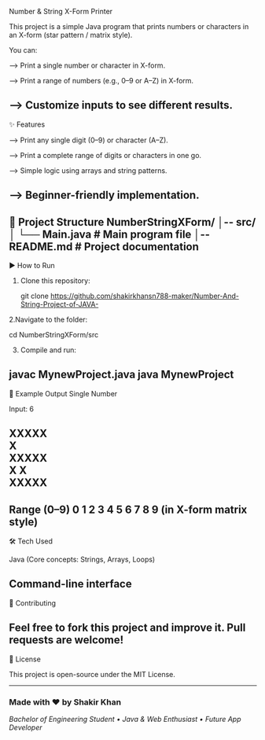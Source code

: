 Number & String X-Form Printer

This project is a simple Java program that prints numbers or characters in an X-form (star pattern / matrix style).

You can:

--> Print a single number or character in X-form.

--> Print a range of numbers (e.g., 0–9 or A–Z) in X-form.

--> Customize inputs to see different results.
-------------------------------------------------------------------------------------------------------------------------------------------------------------------------------------------
✨ Features

--> Print any single digit (0–9) or character (A–Z).

--> Print a complete range of digits or characters in one go.

--> Simple logic using arrays and string patterns.

--> Beginner-friendly implementation.
-------------------------------------------------------------------------------------------------------------------------------------------------------------------------------------------
📂 Project Structure
NumberStringXForm/
│-- src/
│   └── Main.java     # Main program file
│-- README.md         # Project documentation
------------------------------------------------------------------------------------------------------------------------------------------------------------------------------------------
▶️ How to Run

1. Clone this repository:

   git clone https://github.com/shakirkhansn788-maker/Number-And-String-Project-of-JAVA-


2.Navigate to the folder:

   cd NumberStringXForm/src


3. Compile and run:

  javac MynewProject.java
  java MynewProject
-------------------------------------------------------------------------------------------------------------------------------------------------------------------------------------------
📸 Example Output
Single Number

Input: 6
                                                                                                                                                                                          
XXXXX                                                                                                                                                                                      
X                                                                                                                                                                                          
XXXXX                                                                                                                                                                                      
X   X                                                                                                                                                                                     
XXXXX                                                                                                                                                                                      
-------------------------------------------------------------------------------------------------------------------------------------------------------------------------------------------
Range (0–9)
0 1 2 3 4 5 6 7 8 9
(in X-form matrix style)
-------------------------------------------------------------------------------------------------------------------------------------------------------------------------------------------
🛠️ Tech Used

Java (Core concepts: Strings, Arrays, Loops)

Command-line interface
-----------------------------------------------------------------------------------------------------------------------------------------------------------------------------------------
🤝 Contributing

Feel free to fork this project and improve it. Pull requests are welcome!
-------------------------------------------------------------------------------------------------------------------------------------------------------------------------------------------
📜 License

This project is open-source under the MIT License.

-------------------------------------------------------------------------------------------------------------------------------------------------------------------------------------------
### Made with ❤️ by Shakir Khan  
_Bachelor of Engineering Student • Java & Web Enthusiast • Future App Developer_

